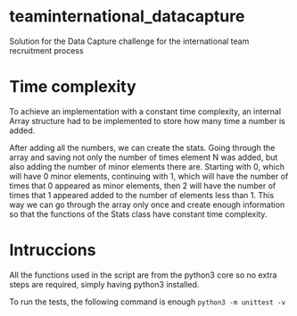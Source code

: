 # teaminternational_datacapture

Solution for the Data Capture challenge for the international team recruitment process


# Time complexity

To achieve an implementation with a constant time complexity, 
an internal Array structure had to be implemented to store how many time a number is added.

After adding all the numbers, we can create the stats. Going through the array and saving not only the number of times element N was added, but also adding the number of minor elements there are. Starting with 0, which will have 0 minor elements, continuing with 1, which will have the number of times that 0 appeared as minor elements, then 2 will have the number of times that 1 appeared added to the number of elements less than 1. This way we can go through the array only once and create enough information so that the functions of the Stats class have constant time complexity.

# Intruccions

All the functions used in the script are from the python3 core so no extra steps are required, 
simply having python3 installed.

To run the tests, the following command is enough
`python3 -m unittest -v`

